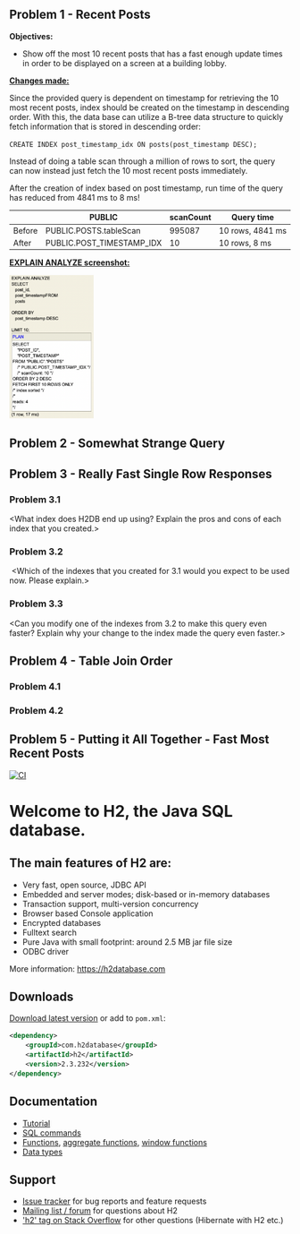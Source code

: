 ## Problem 1 - Recent Posts 
**Objectives:**
- Show off the most 10 recent posts that has a fast enough update times in order to be displayed on a screen at a building lobby.

**<u>Changes made:</u>**

Since the provided query is dependent on timestamp for retrieving the 10 most
recent posts, index should be created on the timestamp in descending order. 
With this, the data base can utilize a B-tree data structure to quickly fetch information
 that is stored in descending order:

`CREATE INDEX post_timestamp_idx ON posts(post_timestamp DESC);`

Instead of doing a table scan through a million of rows to sort, the query can 
now instead just fetch the 10 most recent posts immediately. 

After the creation of index based on post timestamp, run time of the query 
has reduced from 4841 ms to 8 ms!

|        | PUBLIC | scanCount | Query time      |
|--------|---|---|-----------------|
| Before | PUBLIC.POSTS.tableScan | 995087 | 10 rows, 4841 ms |
 | After | PUBLIC.POST_TIMESTAMP_IDX | 10 | 10 rows, 8 ms    |


**<u>EXPLAIN ANALYZE screenshot:</u>**


<img src="https://github.com/eburhansjah/ec500-spring2025-eburhansjah-h2database/blob/hw4-eburhansjah-h2database/assets/explain-analyze-hw4-prob1.png" alt="explain-analyze-img-hw4-prob1" style="width:30%; height:auto;">

 
<screenshot of EXPLAIN ANALYZE>
 
## Problem 2 - Somewhat Strange Query
 
<change you made>
 
<screenshot of EXPLAIN ANALYZE>
 
## Problem 3 - Really Fast Single Row Responses
### Problem 3.1 
 
<What index does H2DB end up using?  Explain the pros and cons of each index that you created.>
 
### Problem 3.2 
﻿
<Which of the indexes that you created for 3.1 would you expect to be used now.  Please explain.>
 
### Problem 3.3
 
<Can you modify one of the indexes from 3.2 to make this query even faster?  Explain why your change to the index made the query even faster.>
 
## Problem 4 - Table Join Order
### Problem 4.1 
 
<Your modified query here>
 
### Problem 4.2
 
<List each of the four possible join orders and explain why or why not that particular join order will perform well or poorly.>
 
## Problem 5 - Putting it All Together - Fast Most Recent Posts 
 
<your query here>





[![CI](h2/src/docsrc/images/h2-logo-2.png)](https://github.com/h2database/h2database/actions?query=workflow%3ACI)
# Welcome to H2, the Java SQL database.

## The main features of H2 are:

* Very fast, open source, JDBC API
* Embedded and server modes; disk-based or in-memory databases
* Transaction support, multi-version concurrency
* Browser based Console application
* Encrypted databases
* Fulltext search
* Pure Java with small footprint: around 2.5 MB jar file size
* ODBC driver

More information: https://h2database.com

## Downloads

[Download latest version](https://h2database.com/html/download.html) or add to `pom.xml`:

```XML
<dependency>
    <groupId>com.h2database</groupId>
    <artifactId>h2</artifactId>
    <version>2.3.232</version>
</dependency>
```

## Documentation

* [Tutorial](https://h2database.com/html/tutorial.html)
* [SQL commands](https://h2database.com/html/commands.html)
* [Functions](https://h2database.com/html/functions.html), [aggregate functions](https://h2database.com/html/functions-aggregate.html), [window functions](https://h2database.com/html/functions-window.html)
* [Data types](https://h2database.com/html/datatypes.html)

## Support

* [Issue tracker](https://github.com/h2database/h2database/issues) for bug reports and feature requests
* [Mailing list / forum](https://groups.google.com/g/h2-database) for questions about H2
* ['h2' tag on Stack Overflow](https://stackoverflow.com/questions/tagged/h2) for other questions (Hibernate with H2 etc.)
